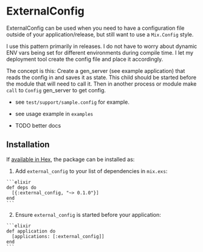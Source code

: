 # ExternalConfig

ExternalConfig can be used when you need to have a configuration file outside of your application/release, but still want to use a `Mix.Config` style.

I use this pattern primarily in releases.  I do not have to worry about dynamic ENV vars being set for different environments during compile time.  I let my deployment tool create the config file and place it accordingly.  

The concept is this:  Create a gen_server (see example application) that reads the config in and saves it as state.  This child should be started before the module that will need to call it. Then in another process or module make `call` to `Config` gen_server to get config.


* see `test/support/sample.config` for example.

* see usage example in `examples`


* TODO better docs


## Installation

If [available in Hex](https://hex.pm/docs/publish), the package can be installed as:

  1. Add `external_config` to your list of dependencies in `mix.exs`:

    ```elixir
    def deps do
      [{:external_config, "~> 0.1.0"}]
    end
    ```

  2. Ensure `external_config` is started before your application:

    ```elixir
    def application do
      [applications: [:external_config]]
    end
    ```

